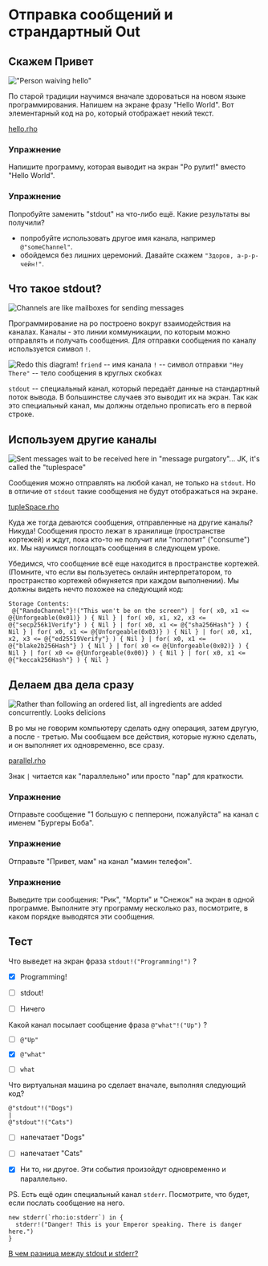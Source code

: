 # Отправка сообщений и страндартный Out

## Скажем Привет

!["Person waiving hello"](helloWorld.png)
 

По старой традиции научимся вначале здороваться на новом языке программирования. Напишем на экране фразу "Hello World". Вот элементарный код на ро, который отображает некий текст.

[hello.rho](hello.rho)



### Упражнение
Напишите программу, которая выводит на экран "Ро рулит!" вместо "Hello World".

### Упражнение
Попробуйте заменить "stdout" на что-либо ещё. Какие результаты вы получили?
* попробуйте использовать другое имя канала, например `@"someChannel"`.
* обойдемся без лишних церемоний. Давайте скажем `"Здоров, а-р-р-чейн!"`.


## Что такое stdout?

![Channels are like mailboxes for sending messages](mailbox.png)

Программирование на ро построено вокруг взаимодействия на каналах. Каналы - это линии коммуникации, по которым можно отправлять и получать сообщения. Для отправки сообщения по каналу используется символ `!`.


![Redo this diagram!](sendSyntax.png)
`friend` -- имя канала
`!` -- символ отправки
`"Hey There"` -- тело сообщения в круглых скобках

`stdout` -- специальный канал, который передаёт данные на стандартный поток вывода. В большинстве случаев это выводит их на экран. Так как это специальный канал, мы должны отдельно прописать его в первой строке. 


## Используем другие каналы

![Sent messages wait to be received here in "message purgatory"... JK, it's called the "tuplespace"](mailboxes.png)

Сообщения можно отправлять на любой канал, не только на `stdout`. Но в отличие от `stdout` такие сообщения не будут отображаться на экране.

[tupleSpace.rho](tupleSpace.rho)

Куда же тогда деваются сообщения, отправленные на другие каналы? Никуда! Сообщения просто лежат в хранилище (пространстве кортежей) и ждут, пока кто-то не получит или "поглотит" ("consume") их. Мы научимся поглощать сообщения в следующем уроке.

Убедимся, что сообщение всё еще находится в пространстве кортежей. (Помните, что если вы пользуетесь онлайн интерпретатором, то пространство кортежей обнуняется при каждом выполнении). Мы должны видеть нечто похожее на следующий код:

```
Storage Contents:
 @{"RandoChannel"}!("This won't be on the screen") | for( x0, x1 <= @{Unforgeable(0x01)} ) { Nil } | for( x0, x1, x2, x3 <= @{"secp256k1Verify"} ) { Nil } | for( x0, x1 <= @{"sha256Hash"} ) { Nil } | for( x0, x1 <= @{Unforgeable(0x03)} ) { Nil } | for( x0, x1, x2, x3 <= @{"ed25519Verify"} ) { Nil } | for( x0, x1 <= @{"blake2b256Hash"} ) { Nil } | for( x0 <= @{Unforgeable(0x02)} ) { Nil } | for( x0 <= @{Unforgeable(0x00)} ) { Nil } | for( x0, x1 <= @{"keccak256Hash"} ) { Nil }
```



## Делаем два дела сразу
![Rather than following an ordered list, all ingredients are added concurrently.  Looks delicions](cooking.png)

В ро мы не говорим компьютеру сделать одну операция, затем другую, а после - третью. Мы сообщаем все действия, которые нужно сделать, и он выполняет их одновременно, все сразу.

[parallel.rho](parallel.rho)

Знак `|` читается как "параллельно" или просто "пар" для краткости.


### Упражнение 
Отправьте сообщение "1 большую с пепперони, пожалуйста" на канал с именем "Бургеры Боба".

### Упражнение
Отправьте "Привет, мам" на канал "мамин телефон".

### Упражнение
Выведите три сообщения: "Рик", "Морти" и "Снежок" на экран в одной программе. Выполните эту программу несколько раз, посмотрите, в каком порядке выводятся эти сообщения.



## Тест

Что выведет на экран фраза `stdout!("Programming!")` ?
- [x] Programming!
- [ ] stdout!
- [ ] Ничего


Какой канал посылает сообщение фраза `@"what"!("Up")` ?
- [ ] `@"Up"`
- [x] `@"what"`
- [ ] `what`


Что виртуальная машина ро сделает вначале, выполняя следующий код?
```
@"stdout"!("Dogs")
|
@"stdout"!("Cats")
```
- [ ] напечатает "Dogs"
- [ ] напечатает "Cats"
- [x] Ни то, ни другое. Эти события произойдут одновременно и параллельно.


PS. Есть ещё один специальный канал `stderr`. Посмотрите, что будет, если послать сообщение на него.
```
new stderr(`rho:io:stderr`) in {
  stderr!("Danger! This is your Emperor speaking. There is danger here.")
}
```

[В чем разница между stdout и stderr?](https://ru.wikipedia.org/wiki/%D0%A1%D1%82%D0%B0%D0%BD%D0%B4%D0%B0%D1%80%D1%82%D0%BD%D1%8B%D0%B5_%D0%BF%D0%BE%D1%82%D0%BE%D0%BA%D0%B8)
